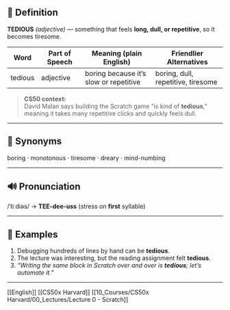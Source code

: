 ## 📖 Definition  
**TEDIOUS** *(adjective)* — something that feels **long, dull, or repetitive**, so it becomes tiresome.

| Word   | Part of Speech | Meaning (plain English)                  | Friendlier Alternatives       |
|--------|----------------|------------------------------------------|-------------------------------|
| tedious| adjective      | boring because it’s slow or repetitive   | boring, dull, repetitive, tiresome |

> **CS50 context:**  
> David Malan says building the Scratch game “is kind of **tedious**,” meaning it takes many repetitive clicks and quickly feels dull.

---

## 🟰 Synonyms  
boring · monotonous · tiresome · dreary · mind-numbing

---

## 🔊 Pronunciation  
/ˈtiːdiəs/ → **TEE-dee-uss** (stress on **first** syllable)

---

## 📝 Examples  

1. Debugging hundreds of lines by hand can be **tedious**.  
2. The lecture was interesting, but the reading assignment felt **tedious**.  
3. *“Writing the same block in Scratch over and over is **tedious**; let’s automate it.”*

---

[[English]] [[CS50x Harvard]] [[10_Courses/CS50x Harvard/00_Lectures/Lecture 0 - Scratch]]